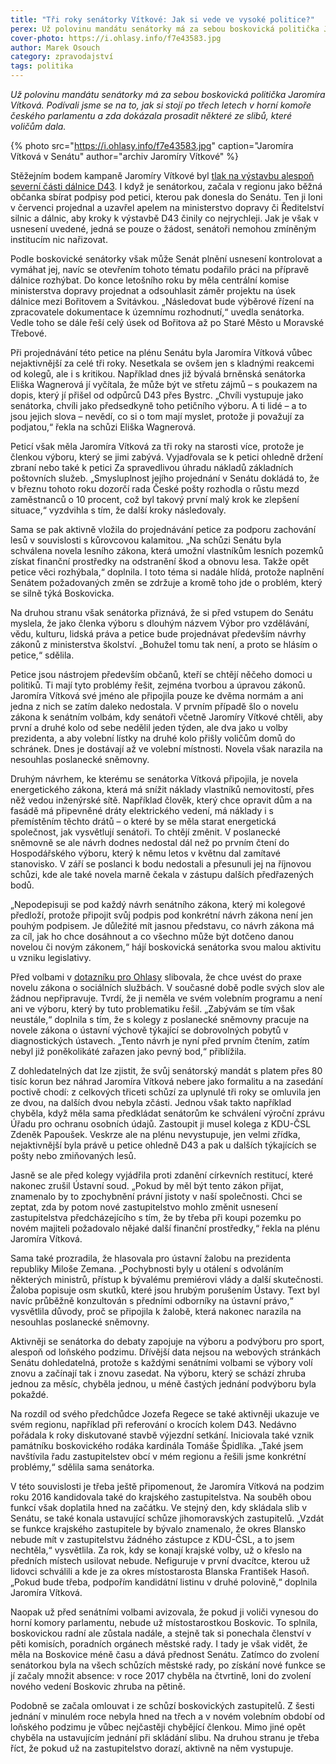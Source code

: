 ```yaml
---
title: "Tři roky senátorky Vítkové: Jak si vede ve vysoké politice?"
perex: Už polovinu mandátu senátorky má za sebou boskovická politička Jaromíra Vítková. Podívali jsme se na to, jak si stojí po třech letech v horní komoře českého parlamentu.
cover-photo: https://i.ohlasy.info/f7e43583.jpg
author: Marek Osouch
category: zpravodajství
tags: politika
---
```


*Už polovinu mandátu senátorky má za sebou boskovická politička Jaromíra Vítková. Podívali jsme se na to, jak si stojí po třech letech v horní komoře českého parlamentu a zda dokázala prosadit některé ze slibů, které voličům dala.*

{% photo src="https://i.ohlasy.info/f7e43583.jpg" caption="Jaromíra Vítková v Senátu" author="archiv Jaromíry Vítkové" %}

Stěžejním bodem kampaně Jaromíry Vítkové byl [tlak na výstavbu alespoň severní části dálnice D43](https://ohlasy.info/clanky/2016/10/rozhovor-vitkova.html). I když je senátorkou, začala v regionu jako běžná občanka sbírat podpisy pod petici, kterou pak donesla do Senátu. Ten ji loni v červenci projednal a uzavřel apelem na ministerstvo dopravy či Ředitelství silnic a dálnic, aby kroky k výstavbě D43 činily co nejrychleji. Jak je však v usnesení uvedené, jedná se pouze o žádost, senátoři nemohou zmíněným institucím nic nařizovat.

Podle boskovické senátorky však může Senát plnění usnesení kontrolovat a vymáhat jej, navíc se otevřením tohoto tématu podařilo práci na přípravě dálnice rozhýbat. Do konce letošního roku by měla centrální komise ministerstva dopravy projednat a odsouhlasit záměr projektu na úsek dálnice mezi Bořitovem a Svitávkou. „Následovat bude výběrové řízení na zpracovatele dokumentace k územnímu rozhodnutí,“ uvedla senátorka. Vedle toho se dále řeší celý úsek od Bořitova až po Staré Město u Moravské Třebové.

Při projednávání této petice na plénu Senátu byla Jaromíra Vítková vůbec nejaktivnější za celé tři roky. Nesetkala se ovšem jen s kladnými reakcemi od kolegů, ale i s kritikou. Například dnes již bývalá brněnská senátorka Eliška Wagnerová jí vyčítala, že může být ve střetu zájmů – s poukazem na dopis, který jí přišel od odpůrců D43 přes Bystrc. „Chvíli vystupuje jako senátorka, chvíli jako předsedkyně toho petičního výboru. A ti lidé – a to jsou jejich slova – nevědí, co si o tom mají myslet, protože ji považují za podjatou,“ řekla na schůzi Eliška Wagnerová.

Peticí však měla Jaromíra Vítková za tři roky na starosti více, protože je členkou výboru, který se jimi zabývá. Vyjadřovala se k petici ohledně držení zbraní nebo také k petici Za spravedlivou úhradu nákladů základních poštovních služeb. „Smysluplnost jejího projednání v Senátu dokládá to, že v březnu tohoto roku dozorčí rada České pošty rozhodla o růstu mezd zaměstnanců o 10 procent, což byl takový první malý krok ke zlepšení situace,“ vyzdvihla s tím, že další kroky následovaly.

Sama se pak aktivně vložila do projednávání petice za podporu zachování lesů v souvislosti s kůrovcovou kalamitou. „Na schůzi Senátu byla schválena novela lesního zákona, která umožní vlastníkům lesních pozemků získat finanční prostředky na odstranění škod a obnovu lesa. Takže opět petice věci rozhýbala,“ doplnila. I toto téma si nadále hlídá, protože naplnění Senátem požadovaných změn se zdržuje a kromě toho jde o problém, který se silně týká Boskovicka.

Na druhou stranu však senátorka přiznává, že si před vstupem do Senátu myslela, že jako členka výboru s dlouhým názvem Výbor pro vzdělávání, vědu, kulturu, lidská práva a petice bude projednávat především návrhy zákonů z ministerstva školství. „Bohužel tomu tak není, a proto se hlásím o petice,“ sdělila.

Petice jsou nástrojem především občanů, kteří se chtějí něčeho domoci u politiků. Ti mají tyto problémy řešit, zejména tvorbou a úpravou zákonů. Jaromíra Vítková své jméno ale připojila pouze ke dvěma normám a ani jedna z nich se zatím daleko nedostala. V prvním případě šlo o novelu zákona k senátním volbám, kdy senátoři včetně Jaromíry Vítkové chtěli, aby první a druhé kolo od sebe nedělil jeden týden, ale dva jako u volby prezidenta, a aby volební lístky na druhé kolo přišly voličům domů do schránek. Dnes je dostávají až ve volební místnosti. Novela však narazila na nesouhlas poslanecké sněmovny.

Druhým návrhem, ke kterému se senátorka Vítková připojila, je novela energetického zákona, která má snížit náklady vlastníků nemovitostí, přes něž vedou inženýrské sítě. Například člověk, který chce opravit dům a na fasádě má připevněné dráty elektrického vedení, má náklady i s přemístěním těchto drátů – o které by se měla starat energetická společnost, jak vysvětlují senátoři. To chtějí změnit. V poslanecké sněmovně se ale návrh dodnes nedostal dál než po prvním čtení do Hospodářského výboru, který k němu letos v květnu dal zamítavé stanovisko. V září se poslanci k bodu nedostali a přesunuli jej na říjnovou schůzi, kde ale také novela marně čekala v zástupu dalších předřazených bodů.

„Nepodepisuji se pod každý návrh senátního zákona, který mi kolegové předloží, protože připojit svůj podpis pod konkrétní návrh zákona není jen pouhým podpisem. Je důležité mít jasnou představu, co návrh zákona má za cíl, jak ho chce dosáhnout a co všechno může být dotčeno danou novelou či novým zákonem,“ hájí boskovická senátorka svou malou aktivitu u vzniku legislativy.

Před volbami v [dotazníku pro Ohlasy](https://ohlasy.info/clanky/2016/09/dotaznik-vitkova.html) slibovala, že chce uvést do praxe novelu zákona o sociálních službách. V současné době podle svých slov ale žádnou nepřipravuje. Tvrdí, že ji neměla ve svém volebním programu a není ani ve výboru, který by tuto problematiku řešil. „Zabývám se tím však neustále,“ doplnila s tím, že s kolegy z poslanecké sněmovny pracuje na novele zákona o ústavní výchově týkající se dobrovolných pobytů v diagnostických ústavech. „Tento návrh je nyní před prvním čtením, zatím nebyl již poněkolikáté zařazen jako pevný bod,“ přiblížila.

Z dohledatelných dat lze zjistit, že svůj senátorský mandát s platem přes 80 tisíc korun bez náhrad Jaromíra Vítková nebere jako formalitu a na zasedání poctivě chodí: z celkových třiceti schůzí za uplynulé tři roky se omluvila jen ze dvou, na dalších dvou nebyla zčásti. Jednou však takto například chyběla, když měla sama předkládat senátorům ke schválení výroční zprávu Úřadu pro ochranu osobních údajů. Zastoupit ji musel kolega z KDU-ČSL Zdeněk Papoušek. Veskrze ale na plénu nevystupuje, jen velmi zřídka, nejaktivnější byla právě u petice ohledně D43 a pak u dalších týkajících se pošty nebo zmiňovaných lesů.

Jasně se ale před kolegy vyjádřila proti zdanění církevních restitucí, které nakonec zrušil Ústavní soud. „Pokud by měl být tento zákon přijat, znamenalo by to zpochybnění právní jistoty v naší společnosti. Chci se zeptat, zda by potom nové zastupitelstvo mohlo změnit usnesení zastupitelstva předcházejícího s tím, že by třeba při koupi pozemku po novém majiteli požadovalo nějaké další finanční prostředky,“ řekla na plénu Jaromíra Vítková. 

Sama také prozradila, že hlasovala pro ústavní žalobu na prezidenta republiky Miloše Zemana. „Pochybnosti byly u otálení s odvoláním některých ministrů, přístup k bývalému premiérovi vlády a další skutečnosti. Žaloba popisuje osm skutků, které jsou hrubým porušením Ústavy. Text byl navíc průběžně konzultován s předními odborníky na ústavní právo,“ vysvětlila důvody, proč se připojila k žalobě, která nakonec narazila na nesouhlas poslanecké sněmovny.

Aktivněji se senátorka do debaty zapojuje na výboru a podvýboru pro sport, alespoň od loňského podzimu. Dřívější data nejsou na webových stránkách Senátu dohledatelná, protože s každými senátními volbami se výbory volí znovu a začínají tak i znovu zasedat. Na výboru, který se schází zhruba jednou za měsíc, chyběla jednou, u méně častých jednání podvýboru byla pokaždé.

Na rozdíl od svého předchůdce Jozefa Regece se také aktivněji ukazuje ve svém regionu, například při referování o krocích kolem D43. Nedávno pořádala k roky diskutované stavbě výjezdní setkání. Iniciovala také vznik památníku boskovického rodáka kardinála Tomáše Špidlíka. „Také jsem navštívila řadu zastupitelstev obcí v mém regionu a řešili jsme konkrétní problémy,“ sdělila sama senátorka.

V této souvislosti je třeba ještě připomenout, že Jaromíra Vítková na podzim roku 2016 kandidovala také do krajského zastupitelstva. Na souběh obou funkcí však doplatila hned na začátku. Ve stejný den, kdy skládala slib v Senátu, se také konala ustavující schůze jihomoravských zastupitelů. „Vzdát se funkce krajského zastupitele by bývalo znamenalo, že okres Blansko nebude mít v zastupitelstvu žádného zástupce z KDU-ČSL, a to jsem nechtěla,“ vysvětlila. Za rok, kdy se konají krajské volby, už o křeslo na předních místech usilovat nebude. Nefiguruje v první dvacítce, kterou už lidovci schválili a kde je za okres místostarosta Blanska František Hasoň. „Pokud bude třeba, podpořím kandidátní listinu v druhé polovině,“ doplnila Jaromíra Vítková.

Naopak už před senátními volbami avizovala, že pokud ji voliči vynesou do horní komory parlamentu, nebude už místostarostkou Boskovic. To splnila, boskovickou radní ale zůstala nadále, a stejně tak si ponechala členství v pěti komisích, poradních orgánech městské rady. I tady je však vidět, že měla na Boskovice méně času a dává přednost Senátu. Zatímco do zvolení senátorkou byla na všech schůzích městské rady, po získání nové funkce se jí začaly množit absence: v roce 2017 chyběla na čtvrtině, loni do zvolení nového vedení Boskovic zhruba na pětině.

Podobně se začala omlouvat i ze schůzí boskovických zastupitelů. Z šesti jednání v minulém roce nebyla hned na třech a v novém volebním období od loňského podzimu je vůbec nejčastěji chybějící členkou. Mimo jiné opět chyběla na ustavujícím jednání při skládání slibu. Na druhou stranu je třeba říct, že pokud už na zastupitelstvo dorazí, aktivně na něm vystupuje.
